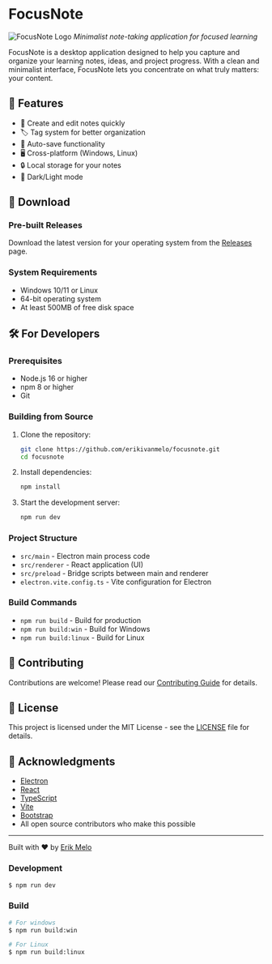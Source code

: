
# FocusNote

![FocusNote Logo](https://via.placeholder.com/256x128.png?text=FocusNote)
*Minimalist note-taking application for focused learning*

FocusNote is a desktop application designed to help you capture and organize your learning notes, ideas, and project progress. With a clean and minimalist interface, FocusNote lets you concentrate on what truly matters: your content.

## 🚀 Features

- 📝 Create and edit notes quickly
- 🏷️ Tag system for better organization
- 💾 Auto-save functionality
- 🖥️ Cross-platform (Windows, Linux)
- 🔒 Local storage for your notes
- 🎨 Dark/Light mode

## 💾 Download

### Pre-built Releases

Download the latest version for your operating system from the [Releases](https://github.com/erikivanmelo/focusnote/releases) page.

### System Requirements

- Windows 10/11 or Linux
- 64-bit operating system
- At least 500MB of free disk space

## 🛠️ For Developers

### Prerequisites

- Node.js 16 or higher
- npm 8 or higher
- Git

### Building from Source

1. Clone the repository:
   ```bash
   git clone https://github.com/erikivanmelo/focusnote.git
   cd focusnote
   ```

2. Install dependencies:
   ```bash
   npm install
   ```

3. Start the development server:
   ```bash
   npm run dev
   ```

### Project Structure

- `src/main` - Electron main process code
- `src/renderer` - React application (UI)
- `src/preload` - Bridge scripts between main and renderer
- `electron.vite.config.ts` - Vite configuration for Electron

### Build Commands

- `npm run build` - Build for production
- `npm run build:win` - Build for Windows
- `npm run build:linux` - Build for Linux

## 🤝 Contributing

Contributions are welcome! Please read our [Contributing Guide](CONTRIBUTING.md) for details.

## 📄 License

This project is licensed under the MIT License - see the [LICENSE](LICENSE) file for details.

## 🙏 Acknowledgments

- [Electron](https://www.electronjs.org/)
- [React](https://reactjs.org/)
- [TypeScript](https://www.typescriptlang.org/)
- [Vite](https://vitejs.dev/)
- [Bootstrap](https://getbootstrap.com/)
- All open source contributors who make this possible

---

Built with ❤️ by [Erik Melo](https://github.com/erikivanmelo)

### Development

```bash
$ npm run dev
```

### Build

```bash
# For windows
$ npm run build:win

# For Linux
$ npm run build:linux
```
